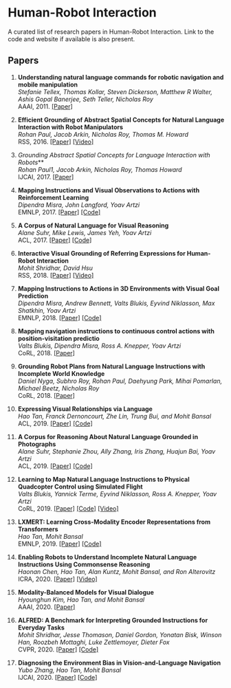 # Human-Robot Interaction

A curated list of research papers in Human-Robot Interaction. Link to the code and website if available is also present.

## Papers

<!--_1. **** <br>
** <br>
RSS, 2016. [[Paper]]() [[Code]]() [[Video]]()-->

1. **Understanding natural language commands for robotic navigation and mobile manipulation** <br>
*Stefanie Tellex, Thomas Kollar, Steven Dickerson, Matthew R Walter, Ashis Gopal Banerjee, Seth Teller, Nicholas Roy* <br>
AAAI, 2011. [[Paper]](https://www.aaai.org/ocs/index.php/AAAI/AAAI11/paper/download/3623/4113)

1. **Efficient Grounding of Abstract Spatial Concepts for Natural Language Interaction with Robot Manipulators** <br>
*Rohan Paul, Jacob Arkin, Nicholas Roy, Thomas M. Howard* <br>
RSS, 2016. [[Paper]](https://core.ac.uk/download/pdf/159108268.pdf) [[Video]](https://www.youtube.com/watch?v=niDFJOVpuzc)

1. *Grounding Abstract Spatial Concepts for Language Interaction with Robots*** <br>
*Rohan Paul1, Jacob Arkin, Nicholas Roy, Thomas Howard* <br>
IJCAI, 2017. [[Paper]](https://www.ijcai.org/Proceedings/2017/0696.pdf)

1. **Mapping Instructions and Visual Observations to Actions with Reinforcement Learning** <br>
*Dipendra Misra, John Langford, Yoav Artzi* <br>
EMNLP, 2017. [[Paper]](https://www.aclweb.org/anthology/D17-1106.pdf) [[Code]](https://github.com/lil-lab/blocks)

1. **A Corpus of Natural Language for Visual Reasoning** <br>
*Alane Suhr, Mike Lewis, James Yeh, Yoav Artzi* <br>
ACL, 2017. [[Paper]](https://www.aclweb.org/anthology/P17-2034/) [[Code]](http://lil.nlp.cornell.edu/nlvr/index.html)

1. **Interactive Visual Grounding of Referring Expressions for Human-Robot Interaction** <br>
*Mohit Shridhar, David Hsu* <br>
RSS, 2018. [[Paper]](https://arxiv.org/abs/1806.03831) [[Video]](https://drive.google.com/file/d/15AttCp-KCDEt8Ys5TfqXowsElm9GqAkH/view) 

1. **Mapping Instructions to Actions in 3D Environments with Visual Goal Prediction** <br>
*Dipendra Misra, Andrew Bennett, Valts Blukis, Eyvind Niklasson, Max Shatkhin, Yoav Artzi* <br>
EMNLP, 2018. [[Paper]](https://arxiv.org/pdf/1809.00786.pdf) [[Code]](https://github.com/lil-lab/ciff)

1. **Mapping navigation instructions to continuous control actions with position-visitation predictio** <br>
*Valts Blukis, Dipendra Misra, Ross A. Knepper, Yoav Artzi* <br>
CoRL, 2018. [[Paper]](https://arxiv.org/abs/1811.04179)

1. **Grounding Robot Plans from Natural Language Instructions with Incomplete World Knowledge** <br>
*Daniel Nyga, Subhro Roy, Rohan Paul, Daehyung Park, Mihai Pomarlan,
Michael Beetz, Nicholas Roy* <br>
CoRL, 2018. [[Paper]](http://proceedings.mlr.press/v87/nyga18a/nyga18a.pdf)

1. **Expressing Visual Relationships via Language** <br>
*Hao Tan, Franck Dernoncourt, Zhe Lin, Trung Bui, and Mohit Bansal* <br>
ACL, 2019. [[Paper]](https://arxiv.org/abs/1906.07689) [[Code]](https://github.com/airsplay/VisualRelationships)

1. **A Corpus for Reasoning About Natural Language Grounded in Photographs** <br>
*Alane Suhr, Stephanie Zhou, Ally Zhang, Iris Zhang, Huajun Bai, Yoav Artzi* <br>
ACL, 2019. [[Paper]](https://arxiv.org/abs/1811.00491) [[Code]](http://lil.nlp.cornell.edu/nlvr/)

1. **Learning to Map Natural Language Instructions to Physical Quadcopter Control using Simulated Flight** <br>
*Valts Blukis, Yannick Terme, Eyvind Niklasson, Ross A. Knepper, Yoav Artzi* <br>
CoRL, 2019. [[Paper]](https://arxiv.org/abs/1910.09664) [[Code]](https://github.com/lil-lab/drif) [[Video]](https://www.youtube.com/watch?v=O7G0HYGqU4w)

1. **LXMERT: Learning Cross-Modality Encoder Representations from Transformers** <br>
*Hao Tan, Mohit Bansal* <br>
EMNLP, 2019. [[Paper]](https://arxiv.org/abs/1908.07490) [[Code]](https://github.com/airsplay/lxmert)

1. **Enabling Robots to Understand Incomplete Natural Language Instructions Using Commonsense Reasoning** <br>
*Haonan Chen, Hao Tan, Alan Kuntz, Mohit Bansal, and Ron Alterovitz* <br>
ICRA, 2020. [[Paper]](https://arxiv.org/abs/1904.12907) [[Video]](https://www.youtube.com/watch?v=W5wYFd7aJP0)

1. **Modality-Balanced Models for Visual Dialogue** <br>
*Hyounghun Kim, Hao Tan, and Mohit Bansal* <br>
AAAI, 2020. [[Paper]](https://arxiv.org/abs/2001.06354)

1. **ALFRED: A Benchmark for Interpreting Grounded Instructions for Everyday Tasks** <br>
*Mohit Shridhar, Jesse Thomason, Daniel Gordon, Yonatan Bisk, Winson Han, Roozbeh Mottaghi, Luke Zettlemoyer, Dieter Fox* <br>
CVPR, 2020. [[Paper]](https://arxiv.org/abs/1912.01734) [[Code]](https://github.com/askforalfred/alfred) 

1. **Diagnosing the Environment Bias in Vision-and-Language Navigation** <br>
*Yubo Zhang, Hao Tan, Mohit Bansal* <br>
IJCAI, 2020. [[Paper]](https://arxiv.org/abs/2005.03086) [[Code]](https://github.com/zhangybzbo/EnvBiasVLN)
